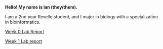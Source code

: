 **Hello! My name is Ian (they/them).**

I am a 2nd year Revelle student, and I major in biology with a specialization in bioinformatics.

[Week 0 Lab Report](https://ianfmcn.github.io/cse15l-lab-reports/Week0Lab/lab-report-1-week-0.html)

[Week 1 Lab report](https://ianfmcn.github.io/cse15l-lab-reports/Week1Lab/lab-report-2-week-1.html)